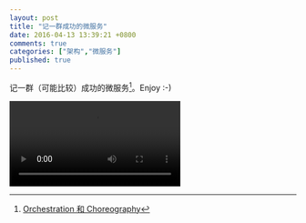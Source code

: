 ```yaml
---
layout: post
title: "记一群成功的微服务"
date: 2016-04-13 13:39:21 +0800
comments: true
categories: ["架构","微服务"]
published: true
---
```


记一群（可能比较）成功的微服务[^1]。Enjoy :-)

<!--more-->

<video src="http://us.sinaimg.cn/000lQiBtjx06S0zCVQMf01040101QHkP0k02.mp4?KID=unistore,video&amp;Expires=1460529413&amp;ssig=5dH2lDGUWk" controls="controls" >
</video>

[^1]: [Orchestration 和 Choreography](/blog/2015/11/29/oc/)
